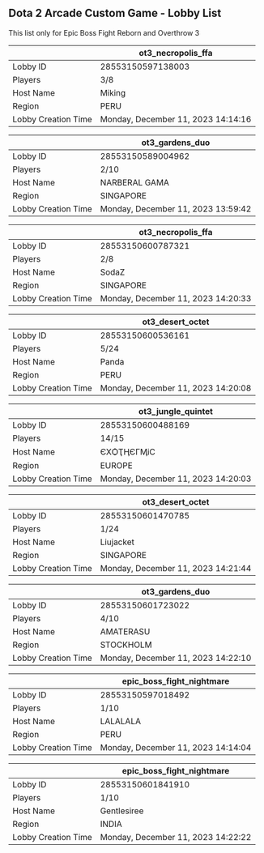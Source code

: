 ## Dota 2 Arcade Custom Game - Lobby List

This list only for Epic Boss Fight Reborn and Overthrow 3

|  | ot3_necropolis_ffa |
| ------ | ------ |
| Lobby ID | 28553150597138003 |
| Players | 3/8 |
| Host Name | Miking |
| Region | PERU |
| Lobby Creation Time | Monday, December 11, 2023 14:14:16 |


|  | ot3_gardens_duo |
| ------ | ------ |
| Lobby ID | 28553150589004962 |
| Players | 2/10 |
| Host Name | NARBERAL GAMA |
| Region | SINGAPORE |
| Lobby Creation Time | Monday, December 11, 2023 13:59:42 |


|  | ot3_necropolis_ffa |
| ------ | ------ |
| Lobby ID | 28553150600787321 |
| Players | 2/8 |
| Host Name | SodaZ |
| Region | SINGAPORE |
| Lobby Creation Time | Monday, December 11, 2023 14:20:33 |


|  | ot3_desert_octet |
| ------ | ------ |
| Lobby ID | 28553150600536161 |
| Players | 5/24 |
| Host Name | Panda |
| Region | PERU |
| Lobby Creation Time | Monday, December 11, 2023 14:20:08 |


|  | ot3_jungle_quintet |
| ------ | ------ |
| Lobby ID | 28553150600488169 |
| Players | 14/15 |
| Host Name | ЄXѺҬӉЄГӍіС |
| Region | EUROPE |
| Lobby Creation Time | Monday, December 11, 2023 14:20:03 |


|  | ot3_desert_octet |
| ------ | ------ |
| Lobby ID | 28553150601470785 |
| Players | 1/24 |
| Host Name | Liujacket |
| Region | SINGAPORE |
| Lobby Creation Time | Monday, December 11, 2023 14:21:44 |


|  | ot3_gardens_duo |
| ------ | ------ |
| Lobby ID | 28553150601723022 |
| Players | 4/10 |
| Host Name | AMATERASU |
| Region | STOCKHOLM |
| Lobby Creation Time | Monday, December 11, 2023 14:22:10 |


|  | epic_boss_fight_nightmare |
| ------ | ------ |
| Lobby ID | 28553150597018492 |
| Players | 1/10 |
| Host Name | LALALALA |
| Region | PERU |
| Lobby Creation Time | Monday, December 11, 2023 14:14:04 |


|  | epic_boss_fight_nightmare |
| ------ | ------ |
| Lobby ID | 28553150601841910 |
| Players | 1/10 |
| Host Name | Gentlesiree |
| Region | INDIA |
| Lobby Creation Time | Monday, December 11, 2023 14:22:22 |


